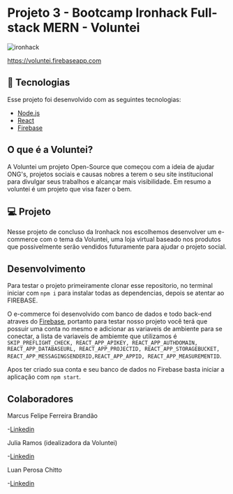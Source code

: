 # Projeto 3 - Bootcamp Ironhack Full-stack MERN - Voluntei 
![ironhack](https://user-images.githubusercontent.com/50602816/70960915-269c9780-205f-11ea-8cae-bc60eb854b80.jpeg)

https://voluntei.firebaseapp.com

## :rocket: Tecnologias

Esse projeto foi desenvolvido com as seguintes tecnologias:

- [Node.js](https://nodejs.org/en/)
- [React](https://reactjs.org)
- [Firebase](https://firebase.google.com/)

## O que é a Voluntei?

A Voluntei  um projeto Open-Source que começou com a ideia de ajudar ONG's, projetos sociais e causas nobres a terem o seu site institucional para divulgar seus trabalhos e alcançar mais visibilidade. Em resumo a voluntei é um projeto que visa fazer o bem.

## 💻 Projeto

Nesse projeto de concluso da Ironhack nos escolhemos desenvolver um e-commerce com o tema da Voluntei, uma loja virtual baseado nos produtos que possivelmente serão vendidos futuramente para ajudar o projeto social. 

## Desenvolvimento

Para testar o projeto primeiramente clonar esse repositorio, no terminal iniciar com `npm i` para instalar todas as dependencias, depois se atentar ao FIREBASE. 

O e-commerce foi desenvolvido com banco de dados e todo back-end atraves do [Firebase](https://firebase.google.com/), portanto para testar nosso projeto você terá que possuir uma conta no mesmo e adicionar as variaveis de ambiente para se conectar, a lista de variaveis de ambiemte que utilizamos é `SKIP_PREFLIGHT_CHECK, REACT_APP_APIKEY, REACT_APP_AUTHDOMAIN, REACT_APP_DATABASEURL, REACT_APP_PROJECTID, REACT_APP_STORAGEBUCKET, REACT_APP_MESSAGINGSENDERID,REACT_APP_APPID, REACT_APP_MEASUREMENTID`. 

Apos ter criado sua conta e seu banco de dados no Firebase basta iniciar a aplicação com `npm start`. 

## Colaboradores

Marcus Felipe Ferreira Brandão

-[Linkedin](https://www.linkedin.com/in/marcusffbrandao/)

Julia Ramos (idealizadora da Voluntei)

-[Linkedin](https://www.linkedin.com/in/julia-ramos-guedes/)

Luan Perosa Chitto

-[Linkedin](https://www.linkedin.com/in/luan-perosa/)


